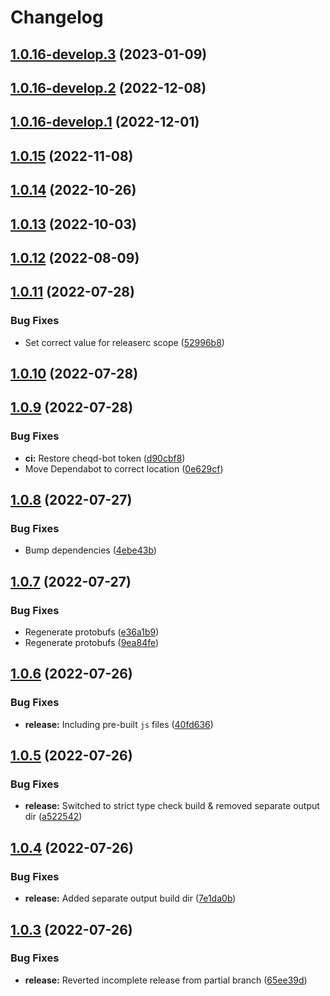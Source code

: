 # Changelog

## [1.0.16-develop.3](https://github.com/cheqd/ts-proto/compare/1.0.16-develop.2...1.0.16-develop.3) (2023-01-09)

## [1.0.16-develop.2](https://github.com/cheqd/ts-proto/compare/1.0.16-develop.1...1.0.16-develop.2) (2022-12-08)

## [1.0.16-develop.1](https://github.com/cheqd/ts-proto/compare/1.0.15...1.0.16-develop.1) (2022-12-01)

## [1.0.15](https://github.com/cheqd/ts-proto/compare/1.0.14...1.0.15) (2022-11-08)

## [1.0.14](https://github.com/cheqd/ts-proto/compare/1.0.13...1.0.14) (2022-10-26)

## [1.0.13](https://github.com/cheqd/ts-proto/compare/1.0.12...1.0.13) (2022-10-03)

## [1.0.12](https://github.com/cheqd/ts-proto/compare/1.0.11...1.0.12) (2022-08-09)

## [1.0.11](https://github.com/cheqd/ts-proto/compare/1.0.10...1.0.11) (2022-07-28)


### Bug Fixes

* Set correct value for releaserc scope ([52996b8](https://github.com/cheqd/ts-proto/commit/52996b87675343956bee79c33dc9966ab0d89b71))

## [1.0.10](https://github.com/cheqd/ts-proto/compare/1.0.9...1.0.10) (2022-07-28)

## [1.0.9](https://github.com/cheqd/ts-proto/compare/1.0.8...1.0.9) (2022-07-28)


### Bug Fixes

* **ci:** Restore cheqd-bot token ([d90cbf8](https://github.com/cheqd/ts-proto/commit/d90cbf85a5cf7b41bc0552d3e84d9a3cfcaac873))
* Move Dependabot to correct location ([0e629cf](https://github.com/cheqd/ts-proto/commit/0e629cf00827beea030731da6b3dc2a1e48e717a))

## [1.0.8](https://github.com/cheqd/ts-proto/compare/1.0.7...1.0.8) (2022-07-27)


### Bug Fixes

* Bump dependencies ([4ebe43b](https://github.com/cheqd/ts-proto/commit/4ebe43b826044e98f96ee0d2b88f0a1640e14772))

## [1.0.7](https://github.com/cheqd/ts-proto/compare/1.0.6...1.0.7) (2022-07-27)


### Bug Fixes

* Regenerate protobufs ([e36a1b9](https://github.com/cheqd/ts-proto/commit/e36a1b9963f686d92ef872ebc25dfe3ac42c1fbf))
* Regenerate protobufs ([9ea84fe](https://github.com/cheqd/ts-proto/commit/9ea84fe75fea6da75680081675b2841fd4877534))

## [1.0.6](https://github.com/cheqd/ts-proto/compare/1.0.5...1.0.6) (2022-07-26)


### Bug Fixes

* **release:** Including pre-built `js` files ([40fd636](https://github.com/cheqd/ts-proto/commit/40fd636ada1273d155088ea16fd09f4ac9ce05d6))

## [1.0.5](https://github.com/cheqd/ts-proto/compare/1.0.4...1.0.5) (2022-07-26)


### Bug Fixes

* **release:** Switched to strict type check build & removed separate output dir ([a522542](https://github.com/cheqd/ts-proto/commit/a522542b1dfef1b404bf440afa89cca1ec67437c))

## [1.0.4](https://github.com/cheqd/ts-proto/compare/1.0.3...1.0.4) (2022-07-26)


### Bug Fixes

* **release:** Added separate output build dir ([7e1da0b](https://github.com/cheqd/ts-proto/commit/7e1da0b702cdd356ddb5b04876edaba44e4efb8a))

## [1.0.3](https://github.com/cheqd/ts-proto/compare/1.0.2...1.0.3) (2022-07-26)


### Bug Fixes

* **release:** Reverted incomplete release from partial branch ([65ee39d](https://github.com/cheqd/ts-proto/commit/65ee39d625ae6d31f969f3ba076cb56e1751b665))
